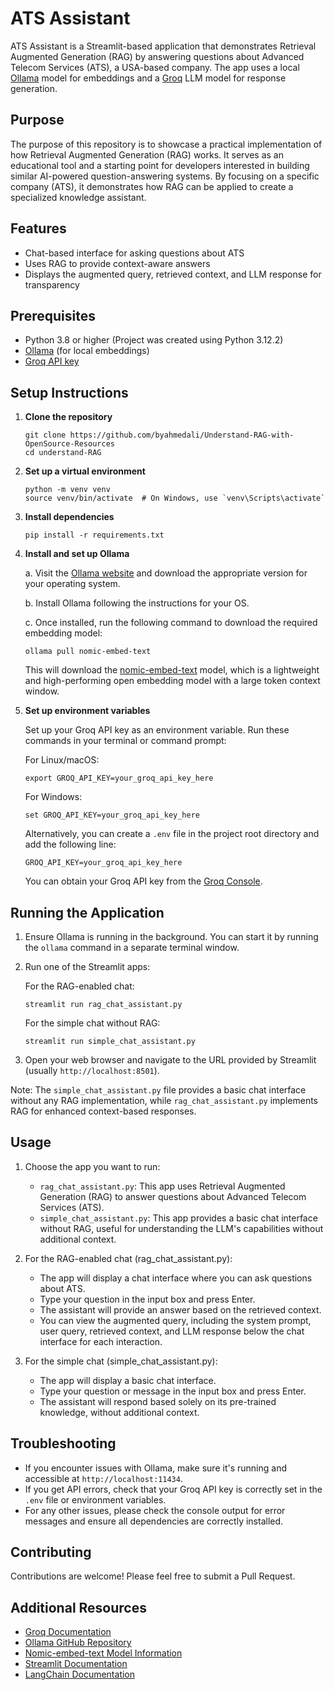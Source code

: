 # ATS Assistant

ATS Assistant is a Streamlit-based application that demonstrates Retrieval Augmented Generation (RAG) by answering questions about Advanced Telecom Services (ATS), a USA-based company. The app uses a local [Ollama](https://ollama.com/) model for embeddings and a [Groq](https://console.groq.com/docs/quickstart) LLM model for response generation.

## Purpose

The purpose of this repository is to showcase a practical implementation of how Retrieval Augmented Generation (RAG) works. It serves as an educational tool and a starting point for developers interested in building similar AI-powered question-answering systems. By focusing on a specific company (ATS), it demonstrates how RAG can be applied to create a specialized knowledge assistant.

## Features

- Chat-based interface for asking questions about ATS
- Uses RAG to provide context-aware answers
- Displays the augmented query, retrieved context, and LLM response for transparency

## Prerequisites

- Python 3.8 or higher (Project was created using Python 3.12.2)
- [Ollama](https://ollama.com/) (for local embeddings)
- [Groq API key](https://console.groq.com/docs/quickstart)

## Setup Instructions

1. **Clone the repository**

   ```
   git clone https://github.com/byahmedali/Understand-RAG-with-OpenSource-Resources
   cd understand-RAG
   ```

2. **Set up a virtual environment**

   ```
   python -m venv venv
   source venv/bin/activate  # On Windows, use `venv\Scripts\activate`
   ```

3. **Install dependencies**

   ```
   pip install -r requirements.txt
   ```

4. **Install and set up Ollama**

   a. Visit the [Ollama website](https://ollama.com/) and download the appropriate version for your operating system.
   
   b. Install Ollama following the instructions for your OS.
   
   c. Once installed, run the following command to download the required embedding model:
   
   ```
   ollama pull nomic-embed-text
   ```

   This will download the [nomic-embed-text](https://ollama.com/library/nomic-embed-text) model, which is a lightweight and high-performing open embedding model with a large token context window.

5. **Set up environment variables**

   Set up your Groq API key as an environment variable. Run these commands in your terminal or command prompt:

   For Linux/macOS:
   ```
   export GROQ_API_KEY=your_groq_api_key_here
   ```

   For Windows:
   ```
   set GROQ_API_KEY=your_groq_api_key_here
   ```

   Alternatively, you can create a `.env` file in the project root directory and add the following line:
   ```
   GROQ_API_KEY=your_groq_api_key_here
   ```

   You can obtain your Groq API key from the [Groq Console](https://console.groq.com/docs/quickstart).

## Running the Application

1. Ensure Ollama is running in the background. You can start it by running the `ollama` command in a separate terminal window.

2. Run one of the Streamlit apps:

   For the RAG-enabled chat:
   ```
   streamlit run rag_chat_assistant.py
   ```

   For the simple chat without RAG:
   ```
   streamlit run simple_chat_assistant.py
   ```

3. Open your web browser and navigate to the URL provided by Streamlit (usually `http://localhost:8501`).

Note: The `simple_chat_assistant.py` file provides a basic chat interface without any RAG implementation, while `rag_chat_assistant.py` implements RAG for enhanced context-based responses.

## Usage

1. Choose the app you want to run:
   - `rag_chat_assistant.py`: This app uses Retrieval Augmented Generation (RAG) to answer questions about Advanced Telecom Services (ATS).
   - `simple_chat_assistant.py`: This app provides a basic chat interface without RAG, useful for understanding the LLM's capabilities without additional context.

2. For the RAG-enabled chat (rag_chat_assistant.py):
   - The app will display a chat interface where you can ask questions about ATS.
   - Type your question in the input box and press Enter.
   - The assistant will provide an answer based on the retrieved context.
   - You can view the augmented query, including the system prompt, user query, retrieved context, and LLM response below the chat interface for each interaction.

3. For the simple chat (simple_chat_assistant.py):
   - The app will display a basic chat interface.
   - Type your question or message in the input box and press Enter.
   - The assistant will respond based solely on its pre-trained knowledge, without additional context.

## Troubleshooting

- If you encounter issues with Ollama, make sure it's running and accessible at `http://localhost:11434`.
- If you get API errors, check that your Groq API key is correctly set in the `.env` file or environment variables.
- For any other issues, please check the console output for error messages and ensure all dependencies are correctly installed.

## Contributing

Contributions are welcome! Please feel free to submit a Pull Request.

## Additional Resources

- [Groq Documentation](https://console.groq.com/docs/quickstart)
- [Ollama GitHub Repository](https://github.com/ollama/ollama)
- [Nomic-embed-text Model Information](https://ollama.com/library/nomic-embed-text)
- [Streamlit Documentation](https://docs.streamlit.io/)
- [LangChain Documentation](https://python.langchain.com/docs/get_started/introduction)